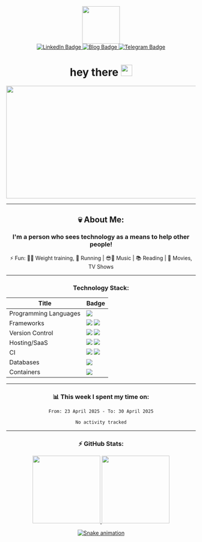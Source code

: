 <div id="header" align="center">
  
  <img src="https://media.giphy.com/media/M9gbBd9nbDrOTu1Mqx/giphy.gif" width="100"/>

  <div id="badges">
      <a href="https://www.linkedin.com/in/alisonamerico/">
          <img src="https://img.shields.io/badge/LinkedIn-blue?style=for-the-badge&logo=linkedin&logoColor=white" alt="LinkedIn Badge"/>
      </a>
      <a href="https://alisonamerico.github.io/">
          <img src="https://img.shields.io/badge/Blog-red?style=for-the-badge&logo=book&logoColor=white" alt="Blog Badge"/>
      </a>
      <a href="https://www.t.me/alisonamerico">
          <img src="https://img.shields.io/badge/Telegram-blue?style=for-the-badge&logo=telegram&logoColor=white" alt="Telegram Badge"/>
      </a>
  </div>

  <img src="https://komarev.com/ghpvc/?username=alisonamerico&style=flat-square&color=blue" alt=""/>
  
  <h1>
    hey there
    <img src="https://media.giphy.com/media/hvRJCLFzcasrR4ia7z/giphy.gif" width="30px"/>
  </h1>

<div align="center">
  <img src="https://media.giphy.com/media/dWesBcTLavkZuG35MI/giphy.gif" width="600" height="300"/>
</div>

---

## :skull: About Me:

### I'm a person who sees technology as a means to help other people!

⚡ Fun: :weight_lifting_man: Weight training, :running: Running | :sunglasses::metal: Music | :books: Reading | :movie_camera: Movies, TV Shows

---

### Technology Stack:

| Title                 | Badge                                                                                                                                                                                                                                                       |
| --------------------- | ----------------------------------------------------------------------------------------------------------------------------------------------------------------------------------------------------------------------------------------------------------- |
| Programming Languages | <img src="https://img.shields.io/badge/python-%233776AB.svg?&style=for-the-badge&logo=python&logoColor=white" />                                                                                                                                            |
| Frameworks            | <img src="https://img.shields.io/badge/django%20-%23092E20.svg?&style=for-the-badge&logo=django&logoColor=white" /> <img src="https://img.shields.io/badge/flask%20-%23000.svg?&style=for-the-badge&logo=flask&logoColor=white" />                          |
| Version Control       | <img src="https://img.shields.io/badge/github%20-%23121011.svg?&style=for-the-badge&logo=github&logoColor=white"/> <img src="https://img.shields.io/badge/gitlab%20-%23181717.svg?&style=for-the-badge&logo=gitlab&logoColor=white"/>                       |
| Hosting/SaaS          | <img src="https://img.shields.io/badge/AWS%20-%23FF9900.svg?&style=for-the-badge&logo=amazon-aws&logoColor=white"/> <img src="https://img.shields.io/badge/heroku%20-%23430098.svg?&style=for-the-badge&logo=heroku&logoColor=white"/>                      |
| CI                    | <img src="https://img.shields.io/badge/github%20actions%20-%232671E5.svg?&style=for-the-badge&logo=github%20actions&logoColor=white"/> <img src="https://img.shields.io/badge/travisci%20-%232B2F33.svg?&style=for-the-badge&logo=travis&logoColor=white"/> |
| Databases             | <img src="https://img.shields.io/badge/postgres-%23316192.svg?&style=for-the-badge&logo=postgresql&logoColor=white" />                                                                                                                                      |
| Containers            | <img src="https://img.shields.io/badge/docker-%232496ed.svg?&style=for-the-badge&logo=docker&logoColor=white" />                                                                                                                                            |

---

### 📊 This week I spent my time on:

<!--START_SECTION:waka-->

```txt
From: 23 April 2025 - To: 30 April 2025

No activity tracked
```

<!--END_SECTION:waka-->

---

### :zap: GitHub Stats:

<div align="height">
  <a href="https://github.com/alisonamerico">
  <img height="180em" src="https://github-readme-stats.vercel.app/api?username=alisonamerico&show_icons=true&theme=dark&include_all_commits=true&count_private=true"/>
  <img height="180em" src="https://github-readme-stats.vercel.app/api/top-langs/?username=alisonamerico&theme=dark&layout=compact"/>
</div>

![Snake animation](https://github.com/alisonamerico/alisonamerico/blob/output/github-contribution-grid-snake.svg)

</div>
